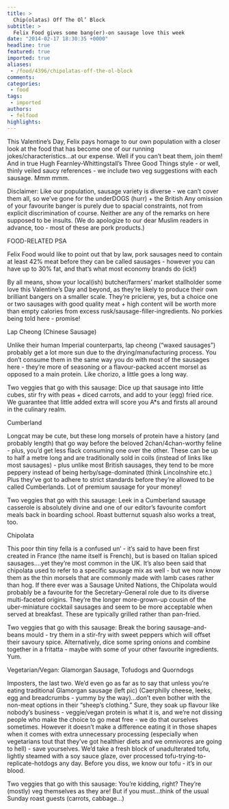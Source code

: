```yaml
---
title: >
  Chip(olatas) Off The Ol’ Block
subtitle: >
  Felix Food gives some bang(er)-on sausage love this week
date: "2014-02-17 18:30:35 +0000"
headline: true
featured: true
imported: true
aliases:
 - /food/4396/chipolatas-off-the-ol-block
comments:
categories:
 - food
tags:
 - imported
authors:
 - felfood
highlights:
---
```


This Valentine’s Day, Felix pays homage to our own population with a closer look at the food that has become one of our running jokes/characteristics...at our expense. Well if you can’t beat them, join them! And in true Hugh Fearnley-Whittingstall’s Three Good Things style - or well, thinly veiled saucy references - we include two veg suggestions with each sausage. Mmm mmm.

Disclaimer: Like our population, sausage variety is diverse - we can’t cover them all, so we’ve gone for the underDOGS (hurr) + the British Any omission of your favourite banger is purely due to spacial constraints, not from explicit discrimination of course. Neither are any of the remarks on here supposed to be insults. (We do apologize to our dear Muslim readers in advance, too - most of these are pork products.)

FOOD-RELATED PSA

Felix Food would like to point out that by law, pork sausages need to contain at least 42% meat before they can be called sausages - however you can have up to 30% fat, and that’s what most economy brands do (ick!)

By all means, show your local(ish) butcher/farmers’ market stallholder some love this Valentine’s Day and beyond, as they’re likely to produce their own brilliant bangers on a smaller scale. They’re pricierw, yes, but a choice one or two sausages with good quality meat + high content will be worth more than empty calories from excess rusk/sausage-filler-ingredients. No porkies being told here - promise!

Lap Cheong (Chinese Sausage)

Unlike their human Imperial counterparts, lap cheong (“waxed sausages”) probably get a lot more sun due to the drying/manufacturing process. You don’t consume them in the same way you do with most of the sausages here - they’re more of seasoning or a flavour-packed accent morsel as opposed to a main protein. Like chorizo, a little goes a long way.

Two veggies that go with this sausage: Dice up that sausage into little cubes, stir fry with peas + diced carrots, and add to your (egg) fried rice. We guarantee that little added extra will score you A*s and firsts all around in the culinary realm.

Cumberland

Longcat may be cute, but these long morsels of protein have a history (and probably length) that go way before the beloved 2chan/4chan-worthy feline - plus, you’d get less flack consuming one over the other. These can be up to half a metre long and are traditionally sold in coils (instead of links like most sausages) - plus unlike most British sausages, they tend to be more peppery instead of being herby/sage-dominated (think Lincolnshire etc.) Plus they’ve got to adhere to strict standards before they’re allowed to be called Cumberlands. Lot of premium sausage for your money!

Two veggies that go with this sausage: Leek in a Cumberland sausage casserole is absolutely divine and one of our editor’s favourite comfort meals back in boarding school. Roast butternut squash also works a treat, too.

Chipolata

This poor thin tiny fella is a confused un’ - it’s said to have been first created in France (the name itself is French), but is based on Italian spiced sausages….yet they’re most common in the UK. It’s also been said that chipolata used to refer to a specific sausage mix as well - but we now know them as the thin morsels that are commonly made with lamb cases rather than hog. If there ever was a Sausage United Nations, the Chipolata would probably be a favourite for the Secretary-General role due to its diverse multi-faceted origins. They’re the longer more-grown-up cousin of the uber-miniature cocktail sausages and seem to be more acceptable when served at breakfast. These are typically grilled rather than pan-fried.

Two veggies that go with this sausage: Break the boring sausage-and-beans mould - try them in a stir-fry with sweet peppers which will offset their savoury spice. Alternatively, dice some spring onions and combine together in a fritatta - maybe with some of your other favourite ingredients. Yum.

Vegetarian/Vegan: Glamorgan Sausage, Tofudogs and Quorndogs

Imposters, the last two. We’d even go as far as to say that unless you’re eating traditional Glamorgan sausage (left pic) (Caerphilly cheese, leeks, egg and breadcrumbs - yummy by the way)...don’t even bother with the non-meat options in their “sheep’s clothing.” Sure, they soak up flavour like nobody’s business - veggie/vegan protein is what it is, and we’re not dissing people who make the choice to go meat free - we do that ourselves sometimes. However it doesn’t make a difference eating it in those shapes when it comes with extra unnecessary processing (especially when vegetarians tout that they’ve got healthier diets and we omnivores are going to hell) - save yourselves. We’d take a fresh block of unadulterated tofu, lightly steamed with a soy sauce glaze, over processed tofu-trying-to-replicate-hotdogs any day. Before you diss, we know our tofu - it’s in our blood.

Two veggies that go with this sausage: You’re kidding, right? They’re (mostly) veg themselves as they are! But if you must...think of the usual Sunday roast guests (carrots, cabbage…)
